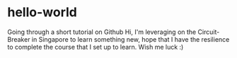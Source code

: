 # hello-world
Going through a short tutorial on Github
Hi, I'm leveraging on the Circuit-Breaker in Singapore to learn something new, hope that I have the resilience to complete the course that I set up to learn. Wish me luck :)
